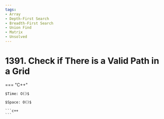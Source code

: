 ```yaml
---
tags:
- Array
- Depth-First Search
- Breadth-First Search
- Union Find
- Matrix
- Unsolved
---
```



# 1391. Check if There is a Valid Path in a Grid

=== "C++"

    $Time: O()$

    $Space: O()$

    ```c++
    ```